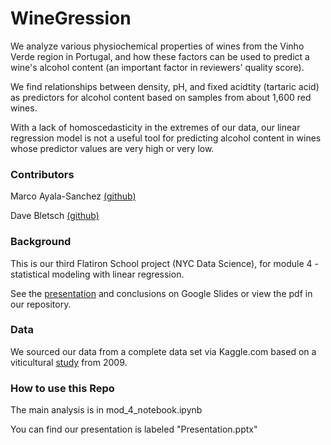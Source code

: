 # WineGression

We analyze various physiochemical properties of wines from the Vinho Verde region in Portugal, and how these factors can be used to predict a wine's alcohol content (an important factor in reviewers' quality score). 

We find relationships between density, pH, and fixed acidtity (tartaric acid) as predictors for alcohol content based on samples from about 1,600 red wines.

With a lack of homoscedasticity in the extremes of our data, our linear regression model is not a useful tool for predicting alcohol content in wines whose predictor values are very high or very low.

### Contributors
Marco Ayala-Sanchez [(github)](https://github.com/ayalasm)

Dave Bletsch [(github)](https://github.com/davebletsch)

### Background
This is our third Flatiron School project (NYC Data Science), for module 4 - statistical modeling with linear regression.

See the [presentation](https://docs.google.com/presentation/d/1guZte2N5jead28mWM0vNwVgsPdDVIoYIegC3ZYloIdU/edit?usp=sharing) and conclusions on Google Slides or view the pdf in our repository.

### Data
We sourced our data from a complete data set via Kaggle.com based on a viticultural [study](https://www.kaggle.com/uciml/red-wine-quality-cortez-et-al-2009) from 2009.

### How to use this Repo
The main analysis is in mod_4_notebook.ipynb

You can find our presentation is labeled "Presentation.pptx"
